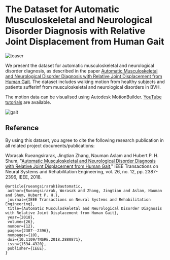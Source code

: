 # The Dataset for Automatic Musculoskeletal and Neurological Disorder Diagnosis with Relative Joint Displacement from Human Gait

![teaser](https://github.com/hubertshum/Automatic-Musculoskeletal-And-Neurological-Disorder-Diagnosis/blob/004939004102fb7795f06259d6c5ad9356900b8d/teaser.png)

<p>We present the dataset for automatic musculoskeletal and neurological disorder diagnosis, as described in the paper <a href="http://hubertshum.com/pbl_tnsre2018disorder.htm">Automatic Musculoskeletal and Neurological Disorder Diagnosis with Relative Joint Displacement from Human Gait</a>. The dataset includes walking motion from healthy subjects and patients sufferinf from musculoskeletal and neurological disorders in BVH.
  
The motion data can be visualised using Autodesk MotionBuilder. <a href="https://www.youtube.com/playlist?list=PLtv0q3KQ5a9rKTl3v4qwmTY2VaXemwPu8">YouTube tutorials</a> are available.

![gait](https://github.com/hubertshum/Automatic-Musculoskeletal-And-Neurological-Disorder-Diagnosis/blob/f0c7fe2baf8b224c65246b5f116d11c958d79d9d/gait.png)

<h2>Reference</h2>
<p>By using this dataset, you agree to cite the following research publication in all related project documents/publications:</p>
<p ">Worasak Rueangsirarak, Jingtian Zhang, Nauman Aslam and Hubert P. H. Shum, "<a href="http://hubertshum.com/pbl_tnsre2018disorder.htm">Automatic Musculoskeletal and Neurological Disorder Diagnosis with Relative Joint Displacement from Human Gait</a>," IEEE Transactions on Neural Systems and Rehabilitation Engineering, vol. 26, no. 12, pp. 2387-2396, IEEE, 2018.</p>

```
@article{rueangsirarak18automatic,
 author={Rueangsirarak, Worasak and Zhang, Jingtian and Aslam, Nauman and Shum, Hubert P. H.},
 journal={IEEE Transactions on Neural Systems and Rehabilitation Engineering},
 title={Automatic Musculoskeletal and Neurological Disorder Diagnosis with Relative Joint Displacement from Human Gait},
 year={2018},
 volume={26},
 number={12},
 pages={2387--2396},
 numpages={10},
 doi={10.1109/TNSRE.2018.2880871},
 issn={1534-4320},
 publisher={IEEE},
}
```
